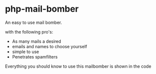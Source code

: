# php-mail-bomber

An easy to use mail bomber.

with the following pro's:

- As many mails a desired
- emails and names to choose yourself
- simple to use
- Penetrates spamfilters


Everything you should know to use this mailbomber is shown in the code
